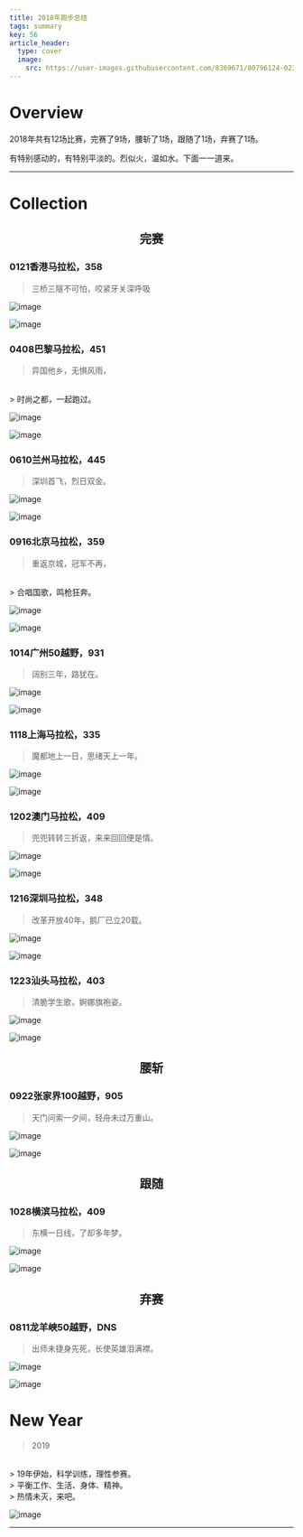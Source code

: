 ```yaml
---
title: 2018年跑步总结
tags: summary
key: 56
article_header:
  type: cover
  image:
    src: https://user-images.githubusercontent.com/8369671/80796124-0239f580-8bd1-11ea-93e4-f24e337cb275.png
---
```


# Overview
2018年共有12场比赛，完赛了9场，腰斩了1场，跟随了1场，弃赛了1场。

有特别感动的，有特别平淡的。烈似火，温如水。下面一一道来。

----
# Collection
## <center>完赛</center>
### 0121香港马拉松，358
> 三桥三隧不可怕，咬紧牙关深呼吸

![image](https://user-images.githubusercontent.com/8369671/80795696-cfdbc880-8bcf-11ea-8446-f2ee0fe83311.png)

![image](https://user-images.githubusercontent.com/8369671/80795717-e550f280-8bcf-11ea-87f3-59404e4f44b5.png)


### 0408巴黎马拉松，451
> 异国他乡，无惧风雨，
<br>
> 时尚之都，一起跑过。

![image](https://user-images.githubusercontent.com/8369671/80795723-e97d1000-8bcf-11ea-946d-990dbe5ef8b2.png)

![image](https://user-images.githubusercontent.com/8369671/80795728-ed109700-8bcf-11ea-88dd-c0b76329eb18.png)

### 0610兰州马拉松，445
> 深圳首飞，烈日双金。

![image](https://user-images.githubusercontent.com/8369671/80795735-f26de180-8bcf-11ea-98f0-5d195bc34135.png)

![image](https://user-images.githubusercontent.com/8369671/80795742-f699ff00-8bcf-11ea-961f-f3cedb795708.png)

### 0916北京马拉松，359
> 重返京城，冠军不再，
<br>
> 合唱国歌，鸣枪狂奔。

![image](https://user-images.githubusercontent.com/8369671/80795753-fb5eb300-8bcf-11ea-8fe1-27297f780b4e.png)

![image](https://user-images.githubusercontent.com/8369671/80795755-fef23a00-8bcf-11ea-89fd-677260d4c4b3.png)

### 1014广州50越野，931
> 阔别三年，路犹在。

![image](https://user-images.githubusercontent.com/8369671/80795761-044f8480-8bd0-11ea-907d-1906f43279e5.png)

![image](https://user-images.githubusercontent.com/8369671/80795765-07e30b80-8bd0-11ea-88fb-ba20f66ffe8e.png)

### 1118上海马拉松，335
> 魔都地上一日，思绪天上一年。

![image](https://user-images.githubusercontent.com/8369671/80795775-0e718300-8bd0-11ea-9529-4dd3443d232d.png)

![image](https://user-images.githubusercontent.com/8369671/80795783-12050a00-8bd0-11ea-954c-6953a89463eb.png)

### 1202澳门马拉松，409
> 兜兜转转三折返，来来回回便是情。

![image](https://user-images.githubusercontent.com/8369671/80795786-16c9be00-8bd0-11ea-86d1-ce4384006a30.png)

![image](https://user-images.githubusercontent.com/8369671/80795791-1af5db80-8bd0-11ea-944a-345230d7c3cb.png)

### 1216深圳马拉松，348
> 改革开放40年，鹅厂已立20载。

![image](https://user-images.githubusercontent.com/8369671/80795797-1fba8f80-8bd0-11ea-8145-6e886b87f505.png)

![image](https://user-images.githubusercontent.com/8369671/80795804-234e1680-8bd0-11ea-859b-6d3692bff671.png)

### 1223汕头马拉松，403
> 清脆学生歌，婀娜旗袍姿。

![image](https://user-images.githubusercontent.com/8369671/80795810-2812ca80-8bd0-11ea-8901-4ad8e828290b.png)

![image](https://user-images.githubusercontent.com/8369671/80795813-2ba65180-8bd0-11ea-8572-be04e6a20374.png)

## <center>腰斩</center>
### 0922张家界100越野，905
> 天门问索一夕间，轻舟未过万重山。

![image](https://user-images.githubusercontent.com/8369671/80795819-2fd26f00-8bd0-11ea-949f-ba036609bd52.png)

![image](https://user-images.githubusercontent.com/8369671/80795823-3365f600-8bd0-11ea-952e-dfc3388323af.png)

## <center>跟随</center>
### 1028横滨马拉松，409
> 东横一日线，了却多年梦。

![image](https://user-images.githubusercontent.com/8369671/80795829-37921380-8bd0-11ea-924a-d6f486c0e0fe.png)

![image](https://user-images.githubusercontent.com/8369671/80795835-3a8d0400-8bd0-11ea-9430-6cc984981be2.png)

## <center>弃赛</center>
### 0811龙羊峡50越野，DNS
> 出师未捷身先死，长使英雄泪满襟。

![image](https://user-images.githubusercontent.com/8369671/80795847-3eb92180-8bd0-11ea-8f69-4bf8518aa3fe.png)

![image](https://user-images.githubusercontent.com/8369671/80795851-437dd580-8bd0-11ea-8ca6-1a07b12da8bb.png)

# New Year
> 2019
<br>
> 19年伊始，科学训练，理性参赛。
<br>
> 平衡工作、生活、身体、精神。
<br>
> 热情未灭，来吧。

![image](https://user-images.githubusercontent.com/8369671/80795856-47115c80-8bd0-11ea-89c9-c9052fe30c6b.png)

----
